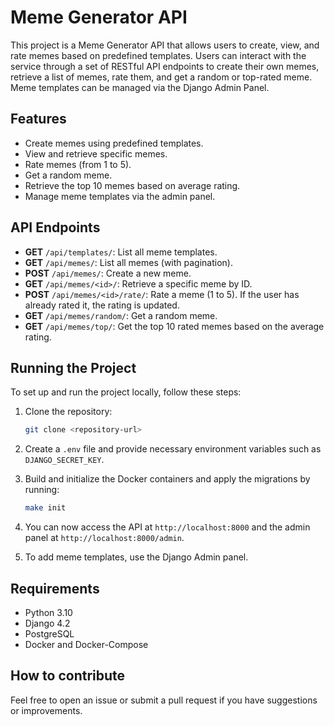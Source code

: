 # Meme Generator API

This project is a Meme Generator API that allows users to create, view, 
and rate memes based on predefined templates. 
Users can interact with the service through a set of RESTful API endpoints 
to create their own memes, retrieve a list of memes, rate them, 
and get a random or top-rated meme. 
Meme templates can be managed via the Django Admin Panel.

## Features
- Create memes using predefined templates.
- View and retrieve specific memes.
- Rate memes (from 1 to 5).
- Get a random meme.
- Retrieve the top 10 memes based on average rating.
- Manage meme templates via the admin panel.

## API Endpoints

- **GET** `/api/templates/`: List all meme templates.
- **GET** `/api/memes/`: List all memes (with pagination).
- **POST** `/api/memes/`: Create a new meme.
- **GET** `/api/memes/<id>/`: Retrieve a specific meme by ID.
- **POST** `/api/memes/<id>/rate/`: Rate a meme (1 to 5). If the user has already rated it, the rating is updated.
- **GET** `/api/memes/random/`: Get a random meme.
- **GET** `/api/memes/top/`: Get the top 10 rated memes based on the average rating.

## Running the Project

To set up and run the project locally, follow these steps:

1. Clone the repository:
    ```bash
    git clone <repository-url>
    ```

2. Create a `.env` file and provide necessary environment variables such as `DJANGO_SECRET_KEY`.

3. Build and initialize the Docker containers and apply the migrations by running:
    ```bash
    make init
    ```

4. You can now access the API at `http://localhost:8000` and the admin panel at `http://localhost:8000/admin`.

5. To add meme templates, use the Django Admin panel.

## Requirements

- Python 3.10
- Django 4.2
- PostgreSQL
- Docker and Docker-Compose

## How to contribute

Feel free to open an issue or submit a pull request if you have suggestions or improvements.
